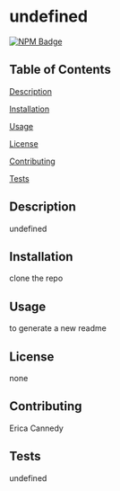 # undefined



[![NPM Badge](/npm/v/:scope/:packageName)](undefined)



## Table of Contents


[Description](#Description)

[Installation](#Installation)

[Usage](#Usage)

[License](#License)

[Contributing](#Contributing)

[Tests](#Tests)


## Description

undefined


## Installation

clone the repo


## Usage

to generate a new readme


## License

none


## Contributing

Erica Cannedy


## Tests

undefined
